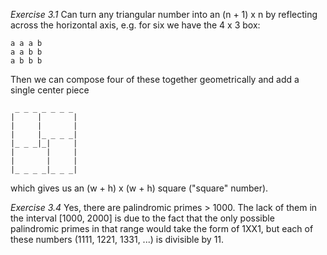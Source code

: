 *Exercise 3.1*
Can turn any triangular number into an (n + 1) x n by reflecting across the horizontal axis, e.g. for six we have the 4 x 3 box:

    a a a b
    a a b b
    a b b b

Then we can compose four of these together geometrically and add a single center piece

     _ _ _ _ _ _ _
    |     |       |
    |     |       |
    |     |_ _ _ _|
    |_ _ _|_|     |
    |       |     |
    |       |     |
    |_ _ _ _|_ _ _|

which gives us an (w + h) x (w + h) square ("square" number).


*Exercise 3.4*
Yes, there are palindromic primes > 1000.  The lack of them in the interval [1000, 2000] is due to the fact
that the only possible palindromic primes in that range would take the form of 1XX1, but each of these numbers
(1111, 1221, 1331, ...) is divisible by 11.



